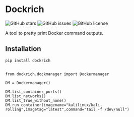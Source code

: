 # Dockrich

![GitHub stars](https://img.shields.io/github/stars/prasaanth2k/dockrich?style=social)
![GitHub issues](https://img.shields.io/github/issues/prasaanth2k/dockrich)
![GitHub license](https://img.shields.io/github/license/prasaanth2k/dockrich)

A tool to pretty print Docker command outputs.

## Installation

```bash
pip install dockrich
```

```python3

from dockrich.dockmanager import Dockermanager

DM = Dockermanager()

DM.list_container_ports()
DM.list_networks()
DM.list_true_without_none()
DM.run_container(imagename="kalilinux/kali-rolling",imagetag="latest",command="tail -f /dev/null")

```